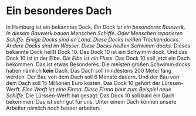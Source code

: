# Ein besonderes Dach

In Hamburg ist ein bekanntes Dock.  *Ein Dock ist ein besonderes Bauwerk.*   *In diesem Bauwerk bauen Menschen Schiffe.*   *Oder Menschen reparieren Schiffe.*   *Einige Docks sind an Land.*   *Diese Docks heißen Trocken·docks.*   *Andere Docks sind im Wasser.*   *Diese Docks heißen Schwimm·docks.*  Dieses bekannte Dock heißt Dock 10. Das Dock 10 ist ein Schwimm·dock. Und das Dock 10 ist in der Elbe.  *Die Elbe ist ein Fluss.*  Das Dock 10 soll jetzt ein Dach bekommen. Das ist etwas Besonderes. Die meisten großen Schwimm·docks haben nämlich **kein** Dach. 
Das Dach soll mindestens 200 Meter lang werden. Der Bau von dem Dach soll 6 Monate dauern. Und der Bau von dem Dach soll 15 Millionen Euro kosten. 
Das Dock 10 gehört der Lürssen-Werft.  *Eine Werft ist eine Firma.*   *Diese Firma baut zum Beispiel neue Schiffe.*  Die Lürssen-Werft hat gesagt: Das Dock 10 soll bald ein Dach bekommen. Das ist sehr gut für uns. Unter einem Dach können unsere Arbeiter nämlich noch besser arbeiten. 
